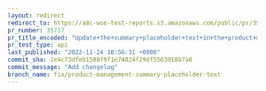 ```yaml
---
layout: redirect
redirect_to: https://a8c-woo-test-reports.s3.amazonaws.com/public/pr/35717/api/index.html
pr_number: 35717
pr_title_encoded: "Update+the+summary+placeholder+text+in+the+product+management++form."
pr_test_type: api
last_published: "2022-11-24 18:56:31 +0000"
commit_sha: 2e4c73dfeb1508f9f1e74824f29df5563918b7a8
commit_message: "Add changelog"
branch_name: fix/product-management-summary-placeholder-text
---
```

